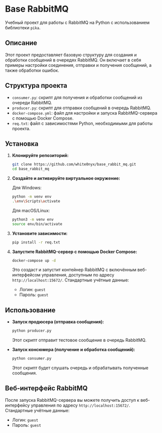
# Base RabbitMQ

Учебный проект для работы с RabbitMQ на Python с использованием библиотеки `pika`.

## Описание

Этот проект предоставляет базовую структуру для создания и обработки сообщений в очередях RabbitMQ. Он включает в себя примеры настройки соединения, отправки и получения сообщений, а также обработки ошибок.

## Структура проекта

- `consumer.py`: скрипт для получения и обработки сообщений из очереди RabbitMQ.
- `producer.py`: скрипт для отправки сообщений в очередь RabbitMQ.
- `docker-compose.yml`: файл для настройки и запуска RabbitMQ-сервера с помощью Docker Compose.
- `req.txt`: файл с зависимостями Python, необходимыми для работы проекта.

## Установка

1. **Клонируйте репозиторий:**

   ```bash
   git clone https://github.com/white0nyx/base_rabbit_mq.git
   cd base_rabbit_mq
   ```

2. **Создайте и активируйте виртуальное окружение:**

   Для Windows:

   ```bash
   python -m venv env
   .\env\Scripts\activate
   ```

   Для macOS/Linux:

   ```bash
   python3 -m venv env
   source env/bin/activate
   ```

3. **Установите зависимости:**

   ```bash
   pip install -r req.txt
   ```

4. **Запустите RabbitMQ-сервер с помощью Docker Compose:**

   ```bash
   docker-compose up -d
   ```

   Это создаст и запустит контейнер RabbitMQ с включённым веб-интерфейсом управления, доступным по адресу `http://localhost:15672/`. Стандартные учётные данные:

   - Логин: `guest`
   - Пароль: `guest`

## Использование

- **Запуск продюсера (отправка сообщения):**

  ```bash
  python producer.py
  ```

  Этот скрипт отправит тестовое сообщение в очередь RabbitMQ.

- **Запуск консюмера (получение и обработка сообщений):**

  ```bash
  python consumer.py
  ```

  Этот скрипт будет слушать очередь и обрабатывать полученные сообщения.

## Веб-интерфейс RabbitMQ

После запуска RabbitMQ-сервера вы можете получить доступ к веб-интерфейсу управления по адресу `http://localhost:15672/`. Стандартные учётные данные:

- Логин: `guest`
- Пароль: `guest`

